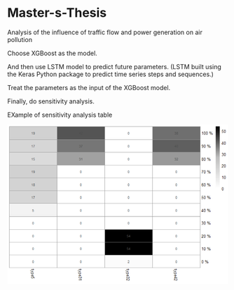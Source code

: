 # Master-s-Thesis
Analysis of the influence of traffic flow and power generation on air pollution

Choose XGBoost as the model. 

And then use LSTM model to predict future parameters.
(LSTM built using the Keras Python package to predict time series steps and sequences.)

Treat the parameters as the input of the XGBoost model.

Finally, do sensitivity analysis.

EXample of sensitivity analysis table

![image](https://github.com/jeff611196/Master-s-Thesis/blob/master/taipei_traffic_pheatmap.png)
